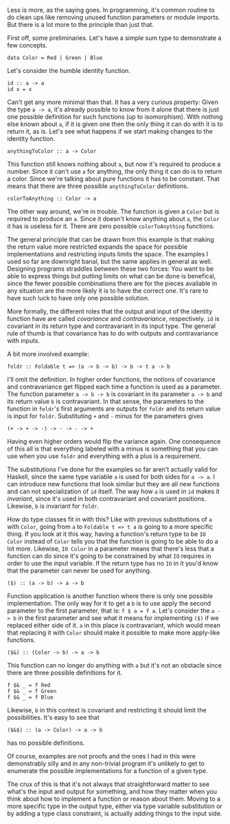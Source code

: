 Less is more, as the saying goes.  In programming, it's common routine
to do clean ups like removing unused function parameters or module
imports.  But there is a lot more to the principle than just that.

First off, some preliminaries.  Let's have a simple sum type to
demonstrate a few concepts.

```
data Color = Red | Green | Blue
```

Let's consider the humble identity function.

```
id :: a -> a
id x = x
```

Can't get any more minimal than that.  It has a very curious property:
Given the type `a -> a`, it's already possible to know from it alone
that there is just one possible definition for such functions (up to
isomorphism).  With nothing else known about `a`, if it is given one
then the only thing it can do with it is to return it, as is.  Let's
see what happens if we start making changes to the identity function.

```
anythingToColor :: a -> Color
```

This function still knows nothing about `a`, but now it's required to
produce a number.  Since it can't use `a` for anything, the only thing
it can do is to return a color.  Since we're talking about pure
functions it has to be constant.  That means that there are three
possible `anythingToColor` definitions.

```
colorToAnything :: Color -> a
```

The other way around, we're in trouble.  The function is given a
`Color` but is required to produce an `a`.  Since it doesn't know
anything about `a`, the `Color` it has is useless for it.  There are
zero possible `colorToAnything` functions.

The general principle that can be drawn from this example is that
making the return value more restricted expands the space for possible
implementations and restricting inputs limits the space.  The examples
I used so far are downright banal, but the same applies in general as
well.  Designing programs straddles between these two forces: You want
to be able to express things but putting limits on what can be done is
benefical, since the fewer possible combinations there are for the
pieces available in any situation are the more likely it is to have
the correct one.  It's rare to have such luck to have only one
possible solution.

More formally, the different roles that the output and input of the
identity function have are called *covariance* and *contravariance*,
respectively.  `id` is covariant in its return type and contravariant
in its input type.  The general rule of thumb is that covariance has
to do with outputs and contravariance with inputs.

A bit more involved example:

```
foldr :: Foldable t => (a -> b -> b) -> b -> t a -> b
```

I'll omit the definition.  In higher order functions, the notions of
covariance and contravariance get flipped each time a function is used
as a parameter.  The function parameter `a -> b -> b` is covariant in
its parameter `a -> b` and its return value `b` is contravariant.  In
that sense, the parameters to the function in `foldr`'s first
arguments are outputs for `foldr` and its return value is input for
`foldr`.  Substituting `+` and `-` minus for the parameters gives

```
(+ -> + -> -) -> - -> - -> +
```

Having even higher orders would flip the variance again.  One
consequence of this all is that everything labeled with a minus is
something that you can use when you use `foldr` and everything with a
plus is a requirement.

The substitutions I've done for the examples so far aren't actually
valid for Haskell, since the same type variable `a` is used for both
sides for `a -> a`.  I can introduce new functions that look similar
but they are all new functions and can not specialization of `id`
itself.  The way how `a` is used in `id` makes it *invariant*, since
it's used in both contravariant and covariant positions.  Likewise,
`b` is invariant for `foldr`.

How do type classes fit in with this?  Like with previous
substitutions of `a` with `Color`, going from `a` to `Foldable t => t
a` is going to a more specific thing.  If you look at it this way,
having a function's return type to be `IO Color` instead of `Color`
tells you that the function is going to be able to do a lot more.
Likewise, `IO Color` in a parameter means that there's less that a
function can do since it's going to be constrained by what `IO`
requires in order to use the input variable.  If the return type has
no `IO` in it you'd know that the parameter can never be used for
anything.

```
($) :: (a -> b) -> a -> b
```

Function application is another function where there is only one
possible implementation.  The only way for it to get a `b` is to use
apply the second parameter to the first parameter, that is: `f $ a = f
a`. Let's consider the `a -> b` in the first parameter and see what it
means for implementing `($)` if we replaced either side of it.  `a` in
this place is contravariant, which would mean that replacing it with
`Color` should make it possible to make more apply-like functions.

```
($&) :: (Color -> b) -> a -> b
```

This function can no longer do anything with `a` but it's not an
obstacle since there are three possible definitions for it.

```
f $& _ = f Red
f $& _ = f Green
f $& _ = f Blue
```

Likewise, `b` in this context is covariant and restricting it should
limit the possibilities.  It's easy to see that

```
($&$) :: (a -> Color) -> a -> b
```

has no possible definitions.

Of course, examples are not proofs and the ones I had in this were
demonstrably silly and in any non-trivial program it's unlikely to get
to enumerate the possible implementations for a function of a given
type.

The crux of this is that it's not always that straightforward matter
to see what's the input and output for something, and how they matter
when you think about how to implement a function or reason about them.
Moving to a more specific type in the output type, either via type
variable substitution or by adding a type class constraint, is
actually adding things to the input side.
